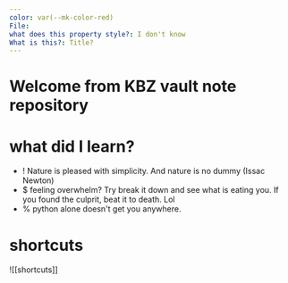```yaml
---
color: var(--mk-color-red)
File: 
what does this property style?: I don't know
What is this?: Title?
---
```

# Welcome from KBZ vault note repository

# what did I learn?
- ! Nature is pleased with simplicity. And nature is no dummy (Issac Newton)
- $ feeling overwhelm? Try break it down and see what is eating you. If you found the culprit, beat it to death. Lol
- % python alone doesn't get you anywhere. 

# shortcuts
![[shortcuts]]